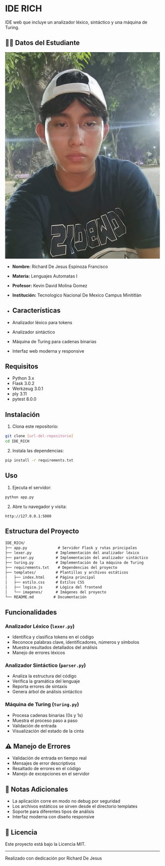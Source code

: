 # IDE RICH

IDE web que incluye un analizador léxico, sintáctico y una máquina de Turing.

## 👨‍🎓 Datos del Estudiante
![Datos del Estudiante](templates/imagenes/icon.jpg)

- **Nombre:** Richard De Jesus Espinoza Francisco
- **Materia:** Lenguajes Automatas I
- **Profesor:** Kevin David Molina Gomez
- **Institución:** Tecnologico Nacional De Mexico Campus Minititlán

- ## Características

- Analizador léxico para tokens
- Analizador sintáctico
- Máquina de Turing para cadenas binarias
- Interfaz web moderna y responsive

## Requisitos

- Python 3.x
- Flask 3.0.2
- Werkzeug 3.0.1
- ply 3.11
- pytest 8.0.0

## Instalación

1. Clona este repositorio:
```bash
git clone [url-del-repositorio]
cd IDE_RICH
```

2. Instala las dependencias:
```bash
pip install -r requirements.txt
```

## Uso

1. Ejecuta el servidor:
```bash
python app.py
```

2. Abre tu navegador y visita:
```
http://127.0.0.1:5000
```

## Estructura del Proyecto

```
IDE_RICH/
├── app.py              # Servidor Flask y rutas principales
├── lexer.py           # Implementación del analizador léxico
├── parser.py          # Implementación del analizador sintáctico
├── turing.py          # Implementación de la máquina de Turing
├── requirements.txt    # Dependencias del proyecto
├── templates/         # Plantillas y archivos estáticos
│   ├── index.html     # Página principal
│   ├── estilo.css     # Estilos CSS
│   ├── logica.js      # Lógica del frontend
│   └── imagenes/      # Imágenes del proyecto
└── README.md         # Documentación
```

## Funcionalidades

### Analizador Léxico (`lexer.py`)
- Identifica y clasifica tokens en el código
- Reconoce palabras clave, identificadores, números y símbolos
- Muestra resultados detallados del análisis
- Manejo de errores léxicos

### Analizador Sintáctico (`parser.py`)
- Analiza la estructura del código
- Verifica la gramática del lenguaje
- Reporta errores de sintaxis
- Genera árbol de análisis sintáctico

### Máquina de Turing (`turing.py`)
- Procesa cadenas binarias (0s y 1s)
- Muestra el proceso paso a paso
- Validación de entrada
- Visualización del estado de la cinta

## ⚠️ Manejo de Errores

- Validación de entrada en tiempo real
- Mensajes de error descriptivos
- Resaltado de errores en el código
- Manejo de excepciones en el servidor

## 📝 Notas Adicionales

- La aplicación corre en modo no debug por seguridad
- Los archivos estáticos se sirven desde el directorio templates
- Soporte para diferentes tipos de análisis
- Interfaz moderna con diseño responsive

## 📄 Licencia

Este proyecto está bajo la Licencia MIT.

---

Realizado con dedicación por Richard De Jesus 
